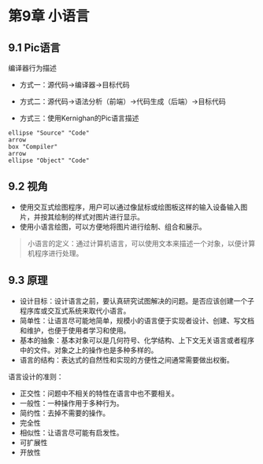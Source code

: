 # 第9章 小语言

## 9.1 Pic语言

编译器行为描述
- 方式一：源代码->编译器->目标代码
- 方式二：源代码->语法分析（前端）->代码生成（后端）->目标代码

- 方式三：使用Kernighan的Pic语言描述
```
ellipse "Source" "Code"
arrow
box "Compiler"
arrow
ellipse "Object" "Code"
```

## 9.2 视角

- 使用交互式绘图程序，用户可以通过像鼠标或绘图板这样的输入设备输入图片，并按其绘制的样式对图片进行显示。
- 使用小语言绘图，可以方便地将图片进行绘制、组合和展示。

> 小语言的定义：通过计算机语言，可以使用文本来描述一个对象，以便计算机程序进行处理。

## 9.3 原理

- 设计目标：设计语言之前，要认真研究试图解决的问题。是否应该创建一个子程序库或交互式系统来取代小语言。
- 简单性：让语言尽可能地简单，规模小的语言便于实现者设计、创建、写文档和维护，也便于使用者学习和使用。
- 基本的抽象：基本对象可以是几何符号、化学结构、上下文无关语言或者程序中的文件。对象之上的操作也是多种多样的。
- 语言的结构：表达式的自然性和实现的方便性之间通常需要做出权衡。

语言设计的准则：
- 正交性：问题中不相关的特性在语言中也不要相关。
- 一般性：一种操作用于多种行为。
- 简约性：去掉不需要的操作。
- 完全性
- 相似性：让语言尽可能有启发性。
- 可扩展性
- 开放性
